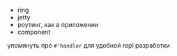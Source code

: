 + ring
+ jetty
+ роутинг, как в приложении
+ component


упомянуть про `#'handler` для удобной repl разработки
